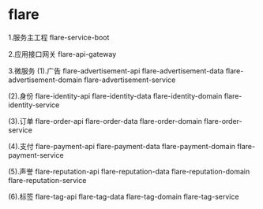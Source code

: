 # flare
1.服务主工程
flare-service-boot

2.应用接口网关
flare-api-gateway

3.微服务
(1).广告
flare-advertisement-api
flare-advertisement-data
flare-advertisement-domain
flare-advertisement-service

(2).身份
flare-identity-api
flare-identity-data
flare-identity-domain
flare-identity-service

(3).订单
flare-order-api
flare-order-data
flare-order-domain
flare-order-service

(4).支付
flare-payment-api
flare-payment-data
flare-payment-domain
flare-payment-service

(5).声誉
flare-reputation-api
flare-reputation-data
flare-reputation-domain
flare-reputation-service

(6).标签
flare-tag-api
flare-tag-data
flare-tag-domain
flare-tag-service
